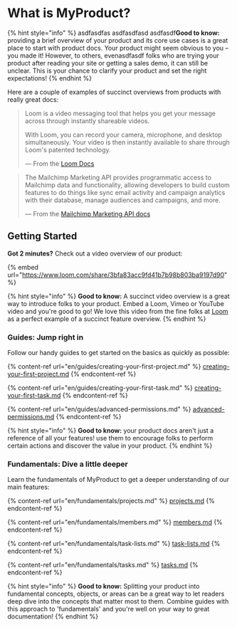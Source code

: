 # What is MyProduct?

{% hint style="info" %}
asdfasdfas asdfasdfasd asdfasdf**Good to know:** providing a brief overview of your product and its core use cases is a great place to start with product docs. Your product might seem obvious to you – you made it! However, to others, evenasdfasdf folks who are trying your product after reading your site or getting a sales demo, it can still be unclear. This is your chance to clarify your product and set the right expectations!
{% endhint %}

Here are a couple of examples of succinct overviews from products with really great docs:

> Loom is a video messaging tool that helps you get your message across through instantly shareable videos.
>
> With Loom, you can record your camera, microphone, and desktop simultaneously. Your video is then instantly available to share through Loom's patented technology.
>
> — From the [Loom Docs](https://support.loom.com/hc/en-us/articles/360002158057-What-is-Loom-)

> The Mailchimp Marketing API provides programmatic access to Mailchimp data and functionality, allowing developers to build custom features to do things like sync email activity and campaign analytics with their database, manage audiences and campaigns, and more.
>
> — From the [Mailchimp Marketing API docs](https://mailchimp.com/developer/marketing/docs/fundamentals/)

## Getting Started

**Got 2 minutes?** Check out a video overview of our product:

{% embed url="https://www.loom.com/share/3bfa83acc9fd41b7b98b803ba9197d90" %}

{% hint style="info" %}
**Good to know:** A succinct video overview is a great way to introduce folks to your product. Embed a Loom, Vimeo or YouTube video and you're good to go! We love this video from the fine folks at [Loom](https://loom.com) as a perfect example of a succinct feature overview.
{% endhint %}

### Guides: Jump right in

Follow our handy guides to get started on the basics as quickly as possible:

{% content-ref url="en/guides/creating-your-first-project.md" %}
[creating-your-first-project.md](en/guides/creating-your-first-project.md)
{% endcontent-ref %}

{% content-ref url="en/guides/creating-your-first-task.md" %}
[creating-your-first-task.md](en/guides/creating-your-first-task.md)
{% endcontent-ref %}

{% content-ref url="en/guides/advanced-permissions.md" %}
[advanced-permissions.md](en/guides/advanced-permissions.md)
{% endcontent-ref %}

{% hint style="info" %}
**Good to know:** your product docs aren't just a reference of all your features! use them to encourage folks to perform certain actions and discover the value in your product.
{% endhint %}

### Fundamentals: Dive a little deeper

Learn the fundamentals of MyProduct to get a deeper understanding of our main features:

{% content-ref url="en/fundamentals/projects.md" %}
[projects.md](en/fundamentals/projects.md)
{% endcontent-ref %}

{% content-ref url="en/fundamentals/members.md" %}
[members.md](en/fundamentals/members.md)
{% endcontent-ref %}

{% content-ref url="en/fundamentals/task-lists.md" %}
[task-lists.md](en/fundamentals/task-lists.md)
{% endcontent-ref %}

{% content-ref url="en/fundamentals/tasks.md" %}
[tasks.md](en/fundamentals/tasks.md)
{% endcontent-ref %}

{% hint style="info" %}
**Good to know:** Splitting your product into fundamental concepts, objects, or areas can be a great way to let readers deep dive into the concepts that matter most to them. Combine guides with this approach to 'fundamentals' and you're well on your way to great documentation!
{% endhint %}
